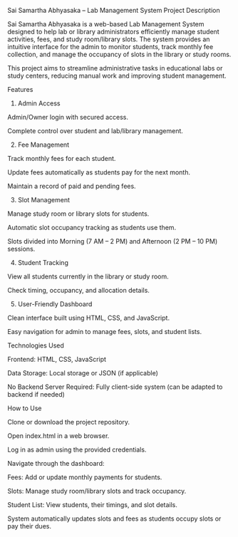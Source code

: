 Sai Samartha Abhyasaka – Lab Management System
Project Description

Sai Samartha Abhyasaka is a web-based Lab Management System designed to help lab or library administrators efficiently manage student activities, fees, and study room/library slots. The system provides an intuitive interface for the admin to monitor students, track monthly fee collection, and manage the occupancy of slots in the library or study rooms.

This project aims to streamline administrative tasks in educational labs or study centers, reducing manual work and improving student management.

Features
1. Admin Access

Admin/Owner login with secured access.

Complete control over student and lab/library management.

2. Fee Management

Track monthly fees for each student.

Update fees automatically as students pay for the next month.

Maintain a record of paid and pending fees.

3. Slot Management

Manage study room or library slots for students.

Automatic slot occupancy tracking as students use them.

Slots divided into Morning (7 AM – 2 PM) and Afternoon (2 PM – 10 PM) sessions.

4. Student Tracking

View all students currently in the library or study room.

Check timing, occupancy, and allocation details.

5. User-Friendly Dashboard

Clean interface built using HTML, CSS, and JavaScript.

Easy navigation for admin to manage fees, slots, and student lists.

Technologies Used

Frontend: HTML, CSS, JavaScript

Data Storage: Local storage or JSON (if applicable)

No Backend Server Required: Fully client-side system (can be adapted to backend if needed)

How to Use

Clone or download the project repository.

Open index.html in a web browser.

Log in as admin using the provided credentials.

Navigate through the dashboard:

Fees: Add or update monthly payments for students.

Slots: Manage study room/library slots and track occupancy.

Student List: View students, their timings, and slot details.

System automatically updates slots and fees as students occupy slots or pay their dues.
 
 
